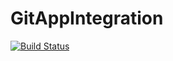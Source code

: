 # GitAppIntegration


[![Build Status](https://dev.azure.com/zaouli-org/AgileProject-Agile/_apis/build/status/zxenlogics.GitAppIntegration?branchName=master)](https://dev.azure.com/zaouli-org/AgileProject-Agile/_build/latest?definitionId=5&branchName=master)
